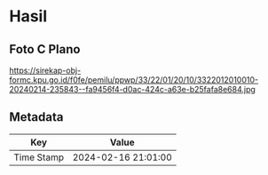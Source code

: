 # Hasil

## Foto C Plano

https://sirekap-obj-formc.kpu.go.id/f0fe/pemilu/ppwp/33/22/01/20/10/3322012010010-20240214-235843--fa9456f4-d0ac-424c-a63e-b25fafa8e684.jpg


## Metadata

| Key        | Value               |
| ---------- | ------------------- |
| Time Stamp | 2024-02-16 21:01:00 |



